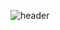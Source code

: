 ![header](https://capsule-render.vercel.app/api?type=waving&color=auto&height=250&section=header&text=CastleDragon&fontSize=50&animation=fadeIn&fontAlignY=38)

